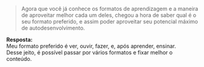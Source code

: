 > Agora que você já conhece os formatos de aprendizagem e a maneira de aproveitar melhor cada um deles,
> chegou a hora de saber qual é o seu formato preferido, e assim poder aproveitar seu potencial máximo de autodesenvolvimento.

**Resposta:**  
Meu formato preferido é ver, ouvir, fazer, e, após aprender, ensinar.  
Desse jeito, é possível passar por vários formatos e fixar melhor o conteúdo.
